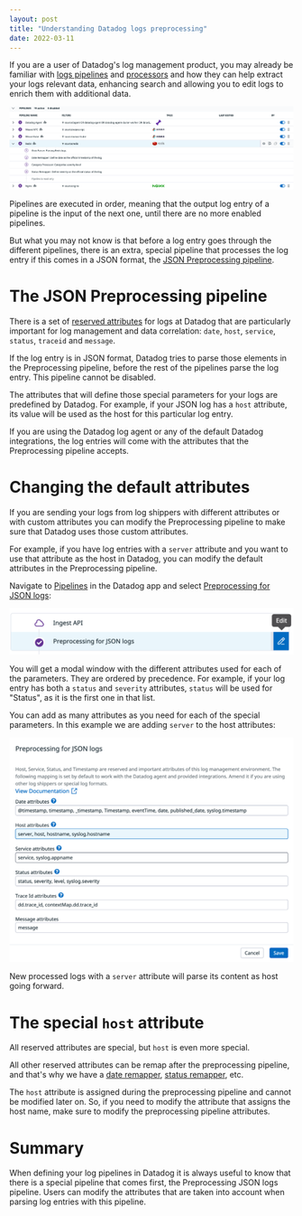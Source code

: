 ```yaml
---
layout: post
title: "Understanding Datadog logs preprocessing"
date: 2022-03-11
---
```


If you are a user of Datadog's log management product, you may already be familiar with [logs pipelines](https://docs.datadoghq.com/logs/log_configuration/pipelines/) and [processors](https://docs.datadoghq.com/logs/log_configuration/processors/) and how they can help extract your logs relevant data, enhancing search and allowing you to edit logs to enrich them with additional data.

![Datadog log pipelines and processors](/img/datadog_log_pipelines.png)

Pipelines are executed in order, meaning that the output log entry of a pipeline is the input of the next one, until there are no more enabled pipelines.

But what you may not know is that before a log entry goes through the different pipelines, there is an extra, special pipeline that processes the log entry if this comes in a JSON format, the [JSON Preprocessing pipeline](https://docs.datadoghq.com/logs/log_configuration/pipelines/?tab=source#preprocessing).

# The JSON Preprocessing pipeline

There is a set of [reserved attributes](https://docs.datadoghq.com/logs/log_configuration/attributes_naming_convention/#reserved-attributes) for logs at Datadog that are particularly important for log management and data correlation: `date`, `host`, `service`, `status`, `traceid` and `message`. 

If the log entry is in JSON format, Datadog tries to parse those elements in the Preprocessing pipeline, before the rest of the pipelines parse the log entry. This pipeline cannot be disabled.

The attributes that will define those special parameters for your logs are predefined by Datadog. For example, if your JSON log has a `host` attribute, its value will be used as the host for this particular log entry.

If you are using the Datadog log agent or any of the default Datadog integrations, the log entries will come with the attributes that the Preprocessing pipeline accepts.

# Changing the default attributes

If you are sending your logs from log shippers with different attributes or with custom attributes you can modify the Preprocessing pipeline to make sure that Datadog uses those custom attributes.

For example, if you have log entries with a `server` attribute and you want to use that attribute as the host in Datadog, you can modify the default attributes in the Preprocessing pipeline.

Navigate to [Pipelines](https://app.datadoghq.com/logs/pipelines/pipeline/library) in the Datadog app and select [Preprocessing for JSON logs](https://app.datadoghq.com/logs/pipelines/remapping):

![Edit the Preprocessing pipeline](/img/preprocessing_edit.png)

You will get a modal window with the different attributes used for each of the parameters. They are ordered by precedence. For example, if your log entry has both a `status` and `severity` attributes, `status` will be used for "Status", as it is the first one in that list.

You can add as many attributes as you need for each of the special parameters. In this example we are adding `server` to the host attributes:

![Preprocessing attributes](/img/preprocessing_attributes.png)

New processed logs with a `server` attribute will parse its content as host going forward.

# The special `host` attribute

All reserved attributes are special, but `host` is even more special.

All other reserved attributes can be remap after the preprocessing pipeline, and that's why we have a [date remapper](https://docs.datadoghq.com/logs/log_configuration/processors/?tab=ui#log-date-remapper), [status remapper](https://docs.datadoghq.com/logs/log_configuration/processors/?tab=ui#log-status-remapper), etc.

The `host` attribute is assigned during the preprocessing pipeline and cannot be modified later on. So, if you need to modify the attribute that assigns the host name, make sure to modify the preprocessing pipeline attributes.

# Summary

When defining your log pipelines in Datadog it is always useful to know that there is a special pipeline that comes first, the Preprocessing JSON logs pipeline. Users can modify the attributes that are taken into account when parsing log entries with this pipeline.

